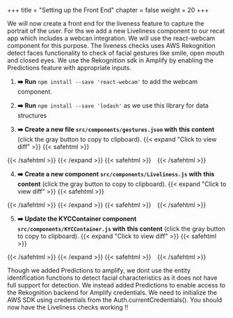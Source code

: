 +++
title = "Setting up the Front End"
chapter = false
weight = 20
+++

We will now create a front end for the liveness feature to capture the portrait of the user. For ths we add a new Liveliness component to our recat app which includes a webcan integration. We will use the react-webcam component for this purpose. The liveness checks uses AWS Rekognition detect faces functionality to check of facial gestures like smile, open mouth and closed eyes. We use the Rekognition sdk in Amplify by enabling the Predictions feature with appropriate inputs.

1. **➡️ Run** `npm install --save 'react-webcam'` to add the webcam component.

2. **➡️ Run** `npm install --save 'lodash'` as we use this library for data structures

3. **➡️ Create a new file `src/components/gestures.json` with** <span class="clipBtn clipboard" data-clipboard-target="#idf77ec89eb8e98c6d9706c221315a4a5b9ec0d618videokycsrccomponentsgesturesjson"><strong>this content</strong></span> (click the gray button to copy to clipboard). 
{{< expand "Click to view diff" >}} {{< safehtml >}}
<div id="diff-idf77ec89eb8e98c6d9706c221315a4a5b9ec0d618videokycsrccomponentsgesturesjson"></div> <script type="text/template" data-diff-for="diff-idf77ec89eb8e98c6d9706c221315a4a5b9ec0d618videokycsrccomponentsgesturesjson">commit f77ec89eb8e98c6d9706c221315a4a5b9ec0d618
Author: Sathish <sat.hariharan@gmail.com>
Date:   Sat Aug 8 23:57:49 2020 +0530

    add gestures.json

diff --git a/video-kyc/src/components/gestures.json b/video-kyc/src/components/gestures.json
new file mode 100644
index 0000000..e7198c3
--- /dev/null
+++ b/video-kyc/src/components/gestures.json
@@ -0,0 +1,14 @@
+[
+    {
+        "name":"smile",
+        "description":"Please smile !!!"
+    },
+    {
+        "name":"eyesClose",
+        "description":"Please close your eyes"
+    },
+    {
+        "name":"mouthOpen",
+        "description":"Please open your mouth :)"
+    }
+]
\ No newline at end of file
</script>
{{< /safehtml >}} {{< /expand >}}
{{< safehtml >}}
<textarea id="idf77ec89eb8e98c6d9706c221315a4a5b9ec0d618videokycsrccomponentsgesturesjson" style="position: relative; left: -1000px; width: 1px; height: 1px;">[
    {
        "name":"smile",
        "description":"Please smile !!!"
    },
    {
        "name":"eyesClose",
        "description":"Please close your eyes"
    },
    {
        "name":"mouthOpen",
        "description":"Please open your mouth :)"
    }
]
</textarea>
{{< /safehtml >}}

4. **➡️ Create a new component `src/components/Liveliness.js` with** <span class="clipBtn clipboard" data-clipboard-target="#id4c0f1429b726d606b881798016e30f83df04d0e9videokycsrccomponentsLivelinessjs"><strong>this content</strong></span> (click the gray button to copy to clipboard). 
{{< expand "Click to view diff" >}} {{< safehtml >}}
<div id="diff-id4c0f1429b726d606b881798016e30f83df04d0e9videokycsrccomponentsLivelinessjs"></div> <script type="text/template" data-diff-for="diff-id4c0f1429b726d606b881798016e30f83df04d0e9videokycsrccomponentsLivelinessjs">commit 4c0f1429b726d606b881798016e30f83df04d0e9
Author: Sathish <sat.hariharan@gmail.com>
Date:   Sun Aug 9 00:19:28 2020 +0530

    update Liveliness to avoid harcode

diff --git a/video-kyc/src/components/Liveliness.js b/video-kyc/src/components/Liveliness.js
index dc4a843..b323736 100644
--- a/video-kyc/src/components/Liveliness.js
+++ b/video-kyc/src/components/Liveliness.js
@@ -8,9 +8,10 @@ import _ from 'lodash'
 
 import Amplify, { Auth, Storage, Logger } from 'aws-amplify'
 import AWS from 'aws-sdk'
+import awsConfig from "../aws-exports"
 
 const logger = new Logger('kyc','INFO');
-AWS.config.update({region:'ap-south-1'});
+AWS.config.update({region:awsConfig.aws_cognito_region});
 
 
 const videoConstraints = {
@@ -39,6 +40,10 @@ const videoConstraints = {
             logger.info(creds)
             AWS.config.update(creds);   
         })
+
+        Auth.currentSession().then(function(userInfo){
+            logger.info("Session", userInfo) 
+        })
       
     },[])
 
</script>
{{< /safehtml >}} {{< /expand >}}
{{< safehtml >}}
<textarea id="id4c0f1429b726d606b881798016e30f83df04d0e9videokycsrccomponentsLivelinessjs" style="position: relative; left: -1000px; width: 1px; height: 1px;">import React,{ useState, useEffect } from "react";
import Webcam from "react-webcam";
import Button from 'react-bootstrap/Button'
import gest_data from './gestures.json'
import Card from "react-bootstrap/Card"
import ProgressBar from "react-bootstrap/ProgressBar"
import _ from 'lodash'

import Amplify, { Auth, Storage, Logger } from 'aws-amplify'
import AWS from 'aws-sdk'
import awsConfig from "../aws-exports"

const logger = new Logger('kyc','INFO');
AWS.config.update({region:awsConfig.aws_cognito_region});


const videoConstraints = {
    width: 1280,
    height: 720,
    facingMode: "user"
  };






  export default ({setTabStatus,faceDetails,updateFaceDetails}) => {
    const [gesture, setGesture] = useState(null);
    const [showSpinner,setShowSpinner] = useState(false);
    const [alertMessage, setAlertMessage] = useState("You will be asked to do a series of random gestures which will enable us to detect a live feed.  ");
    const [showProgress, setShowProgress] = useState(false);
    const [showWebcam, setShowWebcam] = useState(false);
    const [progressValue, setProgressValue] = useState(5);

    useEffect(() => {
    
        Storage.configure({ level: 'private' });
        Auth.currentCredentials().then(function(creds){
            logger.info(creds)
            AWS.config.update(creds);   
        })

        Auth.currentSession().then(function(userInfo){
            logger.info("Session", userInfo) 
        })
      
    },[])

    useEffect(() => {
            
      if(gesture !== null)  {
        const description = getGestureDescription(gesture)  
        setAlertMessage(description + ". Click button to continue =>  ")
      }
  
    },[gesture])

    const getGestureDescription = (gesture) => {
        return _.find(gest_data, function(gest){
            return gest.name === gesture;
        }).description
    }
    

    const proceedToNext = () => {
      setTabStatus("UploadDocs");
    }

    const updateGestureState = () => {
        
        // update current gesture state to true

        // update next gesture
        if( gesture === "smile") {
            setProgressValue(30)
            setGesture("eyesClose")
        } else if (gesture === "eyesClose") {
            setProgressValue(70)
            setGesture("mouthOpen")
        } else {
            setProgressValue(100)
            setShowWebcam(false);
        }
    }

    const validateGesture = (gesture, data) => {
        logger.info("Validating gesture",data);
        if(data.length == 0){
            // more than one face
            return {result:false, message:"Could not recognize a face. Try again "}
        }

        if(data.length > 1){
            // more than one face
            return {result:false, message:"More than one face. Try again "}
        }
        logger.info(data.FaceDetails[0])

        if(gesture === "smile"){
            
            if(data.FaceDetails[0].Smile.Value == true){
                return {result:true, message:"Thank you"}
            } else {
                return {result:false, message:"Failed to validate smile. Try again "}
            }
            
        } else if(gesture === "eyesClose") {
            if(data.FaceDetails[0].EyesOpen.Value == false){
                return {result:true, message:"Thank you"}
            } else {
                return {result:false, message:"Failed to validate closed eyes. Try again "}
            }
        } else if(gesture === "mouthOpen") {
            if(data.FaceDetails[0].MouthOpen.Value == true){
                return {result:true, message:"You can successfully completed Liveness checks !! "}
            } else {
                return {result:false, message:"Failed to validate open mouth. Try again "}
            }
        }

        return {result:false, message:"Unkown gesture type specified"}
    }


    const requestGesture = () => {
      
      
        setShowSpinner(true);
      
        const imageBase64String = webcamRef.current.getScreenshot({width: 800, height: 450}); 
        const base64Image = imageBase64String.split(';base64,').pop();  
        const binaryImg = new Buffer(base64Image, 'base64');    

        let rekognition = new AWS.Rekognition();
        let params = {
        Attributes: [ "ALL" ],
            Image: {
                Bytes:binaryImg
            }
        };
        console.log("Calling rekognition")
        rekognition.detectFaces(params, function(err, data) {
            if (err) 
                console.log(err, err.stack); // an error occurred
            else { 
               let validationResult = validateGesture(gesture, data) 
               if(validationResult.result){
                    if(gesture === 'smile'){
                        Storage.put('gesture1.jpeg', binaryImg)
                            .then (result => {
                                console.log(result)
                                setAlertMessage(validationResult.message)
                                setShowSpinner(false);
                                updateGestureState();
                            }) 
                            .catch(err => {
                                console.log(err)
                                setAlertMessage("Error processing smile")
                                setShowSpinner(false);
                                setGesture("smile")
                            });
                    } else {
                        // update gesture state
                        setAlertMessage(validationResult.message)
                        setShowSpinner(false);
                        updateGestureState();
                    }
               } else {
                 // unable to validate gesture - set Error Message
                 setAlertMessage(validationResult.message)
                 setShowSpinner(false);
               }     
            }     
        })
    };

    function start_test(evt){
      setShowProgress(true);
      setShowWebcam(true);
      setGesture("smile")
    }

    const webcamRef = React.useRef(null);
   
   
    return (
      <>
        <Card>
            <Card.Header>
                {alertMessage} 
                {!showProgress && <Button variant="primary" onClick={start_test}>Start</Button>}
                {showProgress && progressValue < 100 && <Button variant="primary" onClick={requestGesture}>Validate</Button>}
                {progressValue == 100 && <Button variant="primary" onClick={proceedToNext}>Continue</Button>}
            </Card.Header>
            
            <Card.Body>
                {showSpinner && <div className="spinner" ></div>}
                {showWebcam && <div className="video-padding">
                        <Webcam
                            audio={false}
                            height={450}
                            ref={webcamRef}
                            screenshotFormat="image/jpeg"
                            width={800}
                            videoConst
                            raints={videoConstraints}
                        />
                        
                    </div>
                }
                
                {showProgress &&  <div className="live-progressbar"><ProgressBar now={progressValue} label={`${progressValue}%`} /></div> }

            </Card.Body>
        </Card>
      </>
    );
  };

  
</textarea>
{{< /safehtml >}}

5. **➡️ Update the KYCContainer component `src/components/KYCContainer.js` with** <span class="clipBtn clipboard" data-clipboard-target="#id72a13d06429c875c0b1454a5554259a5cb669e27videokycsrccomponentsKYCContainerjs"><strong>this content</strong></span> (click the gray button to copy to clipboard). 
{{< expand "Click to view diff" >}} {{< safehtml >}}
<div id="diff-id72a13d06429c875c0b1454a5554259a5cb669e27videokycsrccomponentsKYCContainerjs"></div> <script type="text/template" data-diff-for="diff-id72a13d06429c875c0b1454a5554259a5cb669e27videokycsrccomponentsKYCContainerjs">commit 72a13d06429c875c0b1454a5554259a5cb669e27
Author: Sathish <sat.hariharan@gmail.com>
Date:   Sun Aug 9 00:00:51 2020 +0530

    Update KYC Container

diff --git a/video-kyc/src/components/KYCContainer.js b/video-kyc/src/components/KYCContainer.js
index 48c9ba0..c0d0f5d 100644
--- a/video-kyc/src/components/KYCContainer.js
+++ b/video-kyc/src/components/KYCContainer.js
@@ -10,6 +10,7 @@ import Tab from 'react-bootstrap/Tab'
 import Jumbotron from 'react-bootstrap/Jumbotron'
 import Button from 'react-bootstrap/Button'
 
+import Liveliness from './Liveliness'
 
 export default () => {
 
@@ -25,6 +26,10 @@ export default () => {
     setCurrentTabKey(eventkey);
   }
 
+  const setTabStatus = (value) => {
+    console.log("current tab value ", value);
+    setCurrentTabKey(value);
+  }
   
   
   return (
@@ -62,7 +67,7 @@ export default () => {
         </Tab>
         <Tab eventKey="Liveliness" title="Liveliness Test">
             <div>
-                Liveliness Check !
+                <Liveliness setTabStatus={setTabStatus}/>
             </div>
         </Tab>
         <Tab eventKey="UploadDocs" title="Upload Documents">
</script>
{{< /safehtml >}} {{< /expand >}}
{{< safehtml >}}
<textarea id="id72a13d06429c875c0b1454a5554259a5cb669e27videokycsrccomponentsKYCContainerjs" style="position: relative; left: -1000px; width: 1px; height: 1px;">import React, { useState } from 'react'

import { AmplifySignOut } from '@aws-amplify/ui-react'
import Navbar from 'react-bootstrap/Navbar'
import Container from 'react-bootstrap/Container'
import Row from 'react-bootstrap/Row'
import Col from 'react-bootstrap/Col'
import Tabs from 'react-bootstrap/Tabs'
import Tab from 'react-bootstrap/Tab'
import Jumbotron from 'react-bootstrap/Jumbotron'
import Button from 'react-bootstrap/Button'

import Liveliness from './Liveliness'

export default () => {

  const [currentTabKey, setCurrentTabKey] = useState("welcome");
  
  const startKyc = () => {
    setCurrentTabKey("Liveliness");

  }

  const onSelectTab = (eventkey) => {
    console.log("printing event key ",eventkey);
    setCurrentTabKey(eventkey);
  }

  const setTabStatus = (value) => {
    console.log("current tab value ", value);
    setCurrentTabKey(value);
  }
  
  
  return (
   <div>
  <Container>
  <Row>
    <Col>
    <Navbar bg="dark" variant="dark">
    <Navbar.Brand href="#"><h2 className="app-title">Video KYC</h2></Navbar.Brand>
      <span className="logout">
      <AmplifySignOut/>
      </span>
    </Navbar>
    </Col>
  </Row>
  <Row><Col><br></br></Col></Row>
  <Row>
    <Col>
    <Tabs defaultActiveKey={currentTabKey} activeKey = {currentTabKey} id="uncontrolled-tab-example" onSelect={onSelectTab}>
        <Tab eventKey="welcome" title="Welcome">
            <Jumbotron>
                <h2 className="tab-element-align">Welcome to video KYC</h2>
                <div className="tab-element-align">
                    <p>The KYC process consists of 3 simple steps. </p>
                    <ul>
                        <li>Liveliness Detection - The user will do a series of face gestures to determine whether its a live feed</li>
                        <li>Upload Documents - upload valid ID documents to use for verification.</li>
                        <li>Validation and summary</li>
                    </ul>
                </div>
                <p className="tab-button-align">
                    <Button variant="primary" onClick = {startKyc}>Start</Button>
                </p>
            </Jumbotron>
        </Tab>
        <Tab eventKey="Liveliness" title="Liveliness Test">
            <div>
                <Liveliness setTabStatus={setTabStatus}/>
            </div>
        </Tab>
        <Tab eventKey="UploadDocs" title="Upload Documents">
            <div>
            Upload Documents
            </div>
        </Tab>
        <Tab eventKey="AnalysisDetails" title="Details of Analysis">
            Summary Details
        </Tab>
        </Tabs>
    </Col>
  </Row>
  </Container>
  </div>
   
   

  )
}
</textarea>
{{< /safehtml >}}


Though we added Predictions to amplify, we dont use the entity identification functions to detect facial characteristics as it does not have full support for detection. We instead added Predictions to enable access to the Rekognition backend for Amplify credentials. We need to initialize the AWS SDK using credentials from the Auth.currentCredentials(). You should now have the Liveliness checks working !!


